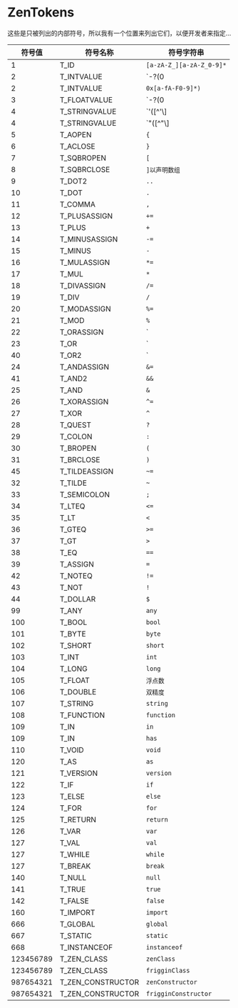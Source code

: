 # ZenTokens

这些是只被列出的内部符号，所以我有一个位置来列出它们，以便开发者来指定...


| 符号值       | 符号名称                | 符号字符串                                                       |
| --------- | ------------------- | ----------------------------------------------------------- |
| 1         | T_ID                | `[a-zA-Z_][a-zA-Z_0-9]*`                                    |
| 2         | T_INTVALUE          | `\-?(0|[1-9][0-9]*)`                                       |
| 2         | T_INTVALUE          | `0x[a-fA-F0-9]*)`                                           |
| 3         | T_FLOATVALUE        | `\-?(0|[1-9][0-9]*)\.[0-9]+([eE][\+\-]?[0-9]+)?[fFdD]?` |
| 4         | T_STRINGVALUE       | `'([^'\\]|\\(['"\\/bfnrt]|u[0-9a-fA-F]{4}))*'`        |
| 4         | T_STRINGVALUE       | `"([^"\\]|\\(['"\\/bfnrt]|u[0-9a-fA-F]{4}))*"`        |
| 5         | T_AOPEN             | `{`                                                         |
| 6         | T_ACLOSE            | `}`                                                         |
| 7         | T_SQBROPEN          | `[`                                                         |
| 8         | T_SQBRCLOSE         | `]以声明数组`                                                    |
| 9         | T_DOT2              | `..`                                                        |
| 10        | T_DOT               | `.`                                                         |
| 11        | T_COMMA             | `,`                                                         |
| 12        | T_PLUSASSIGN        | `+=`                                                        |
| 13        | T_PLUS              | `+`                                                         |
| 14        | T_MINUSASSIGN       | `-=`                                                        |
| 15        | T_MINUS             | `-`                                                         |
| 16        | T_MULASSIGN         | `*=`                                                        |
| 17        | T_MUL               | `*`                                                         |
| 18        | T_DIVASSIGN         | `/=`                                                        |
| 19        | T_DIV               | `/`                                                         |
| 20        | T_MODASSIGN         | `%=`                                                        |
| 21        | T_MOD               | `%`                                                         |
| 22        | T_ORASSIGN          | `|=`                                                        |
| 23        | T_OR                | `|`                                                         |
| 40        | T_OR2               | `||`                                                        |
| 24        | T_ANDASSIGN         | `&=`                                                    |
| 41        | T_AND2              | `&&`                                                |
| 25        | T_AND               | `&`                                                     |
| 26        | T_XORASSIGN         | `^=`                                                        |
| 27        | T_XOR               | `^`                                                         |
| 28        | T_QUEST             | `?`                                                         |
| 29        | T_COLON             | `:`                                                         |
| 30        | T_BROPEN            | `(`                                                         |
| 31        | T_BRCLOSE           | `)`                                                         |
| 45        | T_TILDEASSIGN       | `~=`                                                        |
| 32        | T_TILDE             | `~`                                                         |
| 33        | T_SEMICOLON         | `;`                                                         |
| 34        | T_LTEQ              | `<=`                                                     |
| 35        | T_LT                | `<`                                                      |
| 36        | T_GTEQ              | `>=`                                                     |
| 37        | T_GT                | `>`                                                      |
| 38        | T_EQ                | `==`                                                        |
| 39        | T_ASSIGN            | `=`                                                         |
| 42        | T_NOTEQ             | `!=`                                                        |
| 43        | T_NOT               | `!`                                                         |
| 44        | T_DOLLAR            | `$`                                                         |
| 99        | T_ANY               | `any`                                                       |
| 100       | T_BOOL              | `bool`                                                      |
| 101       | T_BYTE              | `byte`                                                      |
| 102       | T_SHORT             | `short`                                                     |
| 103       | T_INT               | `int`                                                       |
| 104       | T_LONG              | `long`                                                      |
| 105       | T_FLOAT             | `浮点数`                                                       |
| 106       | T_DOUBLE            | `双精度`                                                       |
| 107       | T_STRING            | `string`                                                    |
| 108       | T_FUNCTION          | `function`                                                  |
| 109       | T_IN                | `in`                                                        |
| 109       | T_IN                | `has`                                                       |
| 110       | T_VOID              | `void`                                                      |
| 120       | T_AS                | `as`                                                        |
| 121       | T_VERSION           | `version`                                                   |
| 122       | T_IF                | `if`                                                        |
| 123       | T_ELSE              | `else`                                                      |
| 124       | T_FOR               | `for`                                                       |
| 125       | T_RETURN            | `return`                                                    |
| 126       | T_VAR               | `var`                                                       |
| 127       | T_VAL               | `val`                                                       |
| 127       | T_WHILE             | `while`                                                     |
| 127       | T_BREAK             | `break`                                                     |
| 140       | T_NULL              | `null`                                                      |
| 141       | T_TRUE              | `true`                                                      |
| 142       | T_FALSE             | `false`                                                     |
| 160       | T_IMPORT            | `import`                                                    |
| 666       | T_GLOBAL            | `global`                                                    |
| 667       | T_STATIC            | `static`                                                    |
| 668       | T_INSTANCEOF        | `instanceof`                                                |
| 123456789 | T_ZEN_CLASS       | `zenClass`                                                  |
| 123456789 | T_ZEN_CLASS       | `frigginClass`                                              |
| 987654321 | T_ZEN_CONSTRUCTOR | `zenConstructor`                                            |
| 987654321 | T_ZEN_CONSTRUCTOR | `frigginConstructor`                                        |
